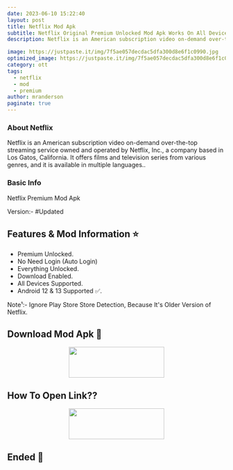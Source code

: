```yaml
---
date: 2023-06-10 15:22:40
layout: post
title: Netflix Mod Apk 
subtitle: Netflix Original Premium Unlocked Mod Apk Works On All Devices.
description: Netflix is an American subscription video on-demand over-the-top streaming service owned and operated by Netflix, Inc., a company based in Los Gatos, California. It offers films and television series from various genres, and it is available in multiple languages.

image: https://justpaste.it/img/7f5ae057decdac5dfa300d8e6f1c0990.jpg
optimized_image: https://justpaste.it/img/7f5ae057decdac5dfa300d8e6f1c0990.jpg
category: ott
tags:
  - netflix
  - mod
  - premium 
author: mranderson
paginate: true
---
```


### About Netflix 
Netflix is an American subscription video on-demand over-the-top streaming service owned and operated by Netflix, Inc., a company based in Los Gatos, California. It offers films and television series from various genres, and it is available in multiple languages..

### Basic Info
Netflix Premium Mod Apk

Version:-  #Updated


<!--page-->

## Features & Mod Information ⭐

- Premium Unlocked.
- No Need Login (Auto Login)
- Everything Unlocked.
- Download Enabled.
- All Devices Supported.
- Android 12 & 13 Supported ✅.

Note¹:- Ignore Play Store Store Detection, Because It's Older Version of Netflix.


## Download Mod Apk 📩

<p align="center"><a href="http://surl.li/hwaps"><img src="https://img.shields.io/badge/Download-Now-black?&style=for-the-badge&logo=download" width="220" height="70.45"></a></p>


## How To Open Link??

<p align="center"><a href="https://t.me/HowToRedirect/9"><img src="https://img.shields.io/badge/HowToOpen-Link-black?&style=for-the-badge&logo=telegram" width="220" height="70.45"></a></p>

## Ended 👀